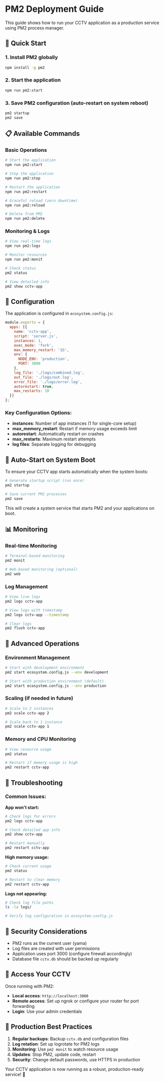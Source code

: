 # PM2 Deployment Guide

This guide shows how to run your CCTV application as a production service using PM2 process manager.

## 🚀 Quick Start

### 1. Install PM2 globally
```bash
npm install -g pm2
```

### 2. Start the application
```bash
npm run pm2:start
```

### 3. Save PM2 configuration (auto-restart on system reboot)
```bash
pm2 startup
pm2 save
```

## 📋 Available Commands

### Basic Operations
```bash
# Start the application
npm run pm2:start

# Stop the application
npm run pm2:stop

# Restart the application
npm run pm2:restart

# Graceful reload (zero downtime)
npm run pm2:reload

# Delete from PM2
npm run pm2:delete
```

### Monitoring & Logs
```bash
# View real-time logs
npm run pm2:logs

# Monitor resources
npm run pm2:monit

# Check status
pm2 status

# View detailed info
pm2 show cctv-app
```

## 🔧 Configuration

The application is configured in `ecosystem.config.js`:

```javascript
module.exports = {
  apps: [{
    name: 'cctv-app',
    script: 'server.js',
    instances: 1,
    exec_mode: 'fork',
    max_memory_restart: '1G',
    env: {
      NODE_ENV: 'production',
      PORT: 3000
    },
    log_file: './logs/combined.log',
    out_file: './logs/out.log',
    error_file: './logs/error.log',
    autorestart: true,
    max_restarts: 10
  }]
};
```

### Key Configuration Options:

- **instances**: Number of app instances (1 for single-core setup)
- **max_memory_restart**: Restart if memory usage exceeds limit
- **autorestart**: Automatically restart on crashes
- **max_restarts**: Maximum restart attempts
- **log files**: Separate logging for debugging

## 🔄 Auto-Start on System Boot

To ensure your CCTV app starts automatically when the system boots:

```bash
# Generate startup script (run once)
pm2 startup

# Save current PM2 processes
pm2 save
```

This will create a system service that starts PM2 and your applications on boot.

## 📊 Monitoring

### Real-time Monitoring
```bash
# Terminal-based monitoring
pm2 monit

# Web-based monitoring (optional)
pm2 web
```

### Log Management
```bash
# View live logs
pm2 logs cctv-app

# View logs with timestamp
pm2 logs cctv-app --timestamp

# Clear logs
pm2 flush cctv-app
```

## 🔧 Advanced Operations

### Environment Management
```bash
# Start with development environment
pm2 start ecosystem.config.js --env development

# Start with production environment (default)
pm2 start ecosystem.config.js --env production
```

### Scaling (if needed in future)
```bash
# Scale to 2 instances
pm2 scale cctv-app 2

# Scale back to 1 instance
pm2 scale cctv-app 1
```

### Memory and CPU Monitoring
```bash
# View resource usage
pm2 status

# Restart if memory usage is high
pm2 restart cctv-app
```

## 🚨 Troubleshooting

### Common Issues:

**App won't start:**
```bash
# Check logs for errors
pm2 logs cctv-app

# Check detailed app info
pm2 show cctv-app

# Restart manually
pm2 restart cctv-app
```

**High memory usage:**
```bash
# Check current usage
pm2 status

# Restart to clear memory
pm2 restart cctv-app
```

**Logs not appearing:**
```bash
# Check log file paths
ls -la logs/

# Verify log configuration in ecosystem.config.js
```

## 🔐 Security Considerations

- PM2 runs as the current user (yama)
- Log files are created with user permissions
- Application uses port 3000 (configure firewall accordingly)
- Database file `cctv.db` should be backed up regularly

## 📱 Access Your CCTV

Once running with PM2:
- **Local access**: `http://localhost:3000`
- **Remote access**: Set up ngrok or configure your router for port forwarding
- **Login**: Use your admin credentials

## 🎯 Production Best Practices

1. **Regular backups**: Backup `cctv.db` and configuration files
2. **Log rotation**: Set up logrotate for PM2 logs
3. **Monitoring**: Use `pm2 monit` to watch resource usage
4. **Updates**: Stop PM2, update code, restart
5. **Security**: Change default passwords, use HTTPS in production

Your CCTV application is now running as a robust, production-ready service! 🎉